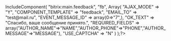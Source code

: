 <?$APPLICATION->IncludeComponent(
	"bitrix:main.feedback",
	"fb",
	Array(
		"AJAX_MODE" => "Y",
		"COMPONENT_TEMPLATE" => "feedback",
		"EMAIL_TO" => "test@mail.ru",
		"EVENT_MESSAGE_ID" => array(0=>"7",),
		"OK_TEXT" => "Спасибо, ваше сообщение принято.",
		"REQUIRED_FIELDS" => array("AUTHOR_NAME"=>"NAME","AUTHOR_PHONE"=>"PHONE","AUTHOR_MESSAGE"=>"MESSAGE"),
		"USE_CAPTCHA" => "N"
	)
);?>
